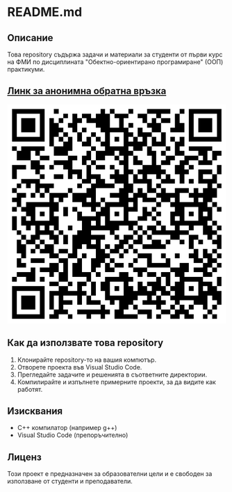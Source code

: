 # README.md

## Описание
Това repository съдържа задачи и материали за студенти от първи курс на ФМИ по дисциплината "Обектно-ориентирано програмиране" (ООП) практикуми.

## [Линк за анонимна обратна връзка](https://forms.gle/kM4b7Ukjd7vxHR8y5)
![feedback-qr-code](./feedback-qr.png)

## Как да използвате това repository
1. Клонирайте repository-то на вашия компютър.
2. Отворете проекта във Visual Studio Code.
3. Прегледайте задачите и решенията в съответните директории.
4. Компилирайте и изпълнете примерните проекти, за да видите как работят.

## Изисквания
- C++ компилатор (например g++)
- Visual Studio Code (препоръчително)

## Лиценз
Този проект е предназначен за образователни цели и е свободен за използване от студенти и преподаватели.